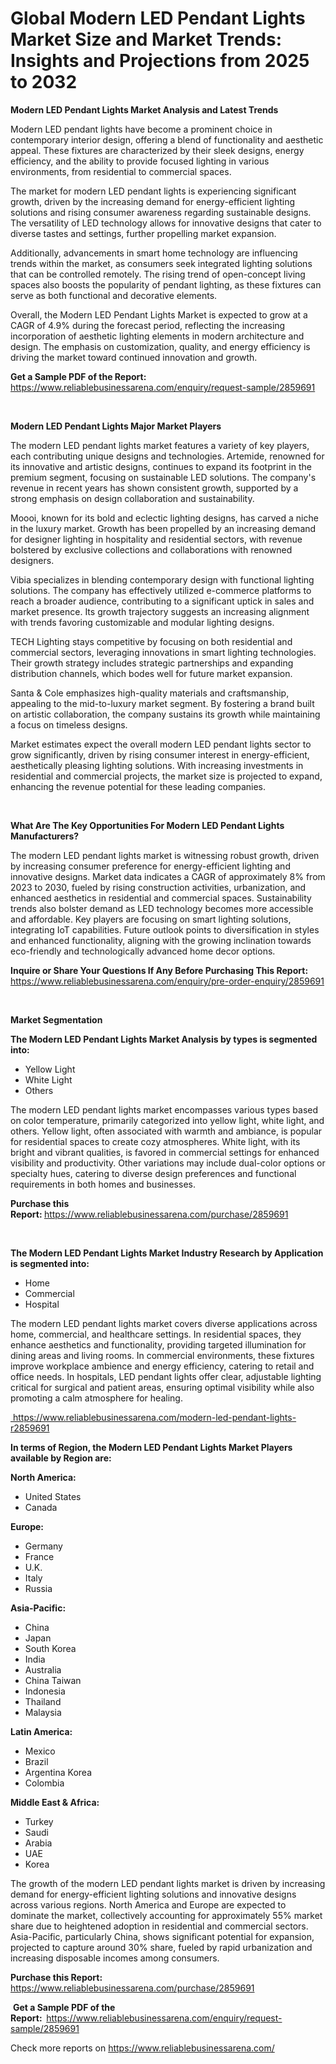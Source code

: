 <p><h1>Global Modern LED Pendant Lights Market Size and Market Trends: Insights and Projections from 2025 to 2032</h1></p><p><strong>Modern LED Pendant Lights Market Analysis and Latest Trends</strong></p>
<p><p>Modern LED pendant lights have become a prominent choice in contemporary interior design, offering a blend of functionality and aesthetic appeal. These fixtures are characterized by their sleek designs, energy efficiency, and the ability to provide focused lighting in various environments, from residential to commercial spaces.</p><p>The market for modern LED pendant lights is experiencing significant growth, driven by the increasing demand for energy-efficient lighting solutions and rising consumer awareness regarding sustainable designs. The versatility of LED technology allows for innovative designs that cater to diverse tastes and settings, further propelling market expansion.</p><p>Additionally, advancements in smart home technology are influencing trends within the market, as consumers seek integrated lighting solutions that can be controlled remotely. The rising trend of open-concept living spaces also boosts the popularity of pendant lighting, as these fixtures can serve as both functional and decorative elements.</p><p>Overall, the Modern LED Pendant Lights Market is expected to grow at a CAGR of 4.9% during the forecast period, reflecting the increasing incorporation of aesthetic lighting elements in modern architecture and design. The emphasis on customization, quality, and energy efficiency is driving the market toward continued innovation and growth.</p></p>
<p><strong>Get a Sample PDF of the Report:&nbsp;</strong> <a href="https://www.reliablebusinessarena.com/enquiry/request-sample/2859691?utm_campaign=2515&utm_medium=2&utm_source=Github&utm_content=ia&utm_term=12032025&utm_id=modern-led-pendant-lights">https://www.reliablebusinessarena.com/enquiry/request-sample/2859691</a></p>
<p>&nbsp;</p>
<p><strong>Modern LED Pendant Lights Major Market Players</strong></p>
<p><p>The modern LED pendant lights market features a variety of key players, each contributing unique designs and technologies. Artemide, renowned for its innovative and artistic designs, continues to expand its footprint in the premium segment, focusing on sustainable LED solutions. The company's revenue in recent years has shown consistent growth, supported by a strong emphasis on design collaboration and sustainability.</p><p>Moooi, known for its bold and eclectic lighting designs, has carved a niche in the luxury market. Growth has been propelled by an increasing demand for designer lighting in hospitality and residential sectors, with revenue bolstered by exclusive collections and collaborations with renowned designers.</p><p>Vibia specializes in blending contemporary design with functional lighting solutions. The company has effectively utilized e-commerce platforms to reach a broader audience, contributing to a significant uptick in sales and market presence. Its growth trajectory suggests an increasing alignment with trends favoring customizable and modular lighting designs.</p><p>TECH Lighting stays competitive by focusing on both residential and commercial sectors, leveraging innovations in smart lighting technologies. Their growth strategy includes strategic partnerships and expanding distribution channels, which bodes well for future market expansion.</p><p>Santa & Cole emphasizes high-quality materials and craftsmanship, appealing to the mid-to-luxury market segment. By fostering a brand built on artistic collaboration, the company sustains its growth while maintaining a focus on timeless designs.</p><p>Market estimates expect the overall modern LED pendant lights sector to grow significantly, driven by rising consumer interest in energy-efficient, aesthetically pleasing lighting solutions. With increasing investments in residential and commercial projects, the market size is projected to expand, enhancing the revenue potential for these leading companies.</p></p>
<p>&nbsp;</p>
<p><strong>What Are The Key Opportunities For Modern LED Pendant Lights Manufacturers?</strong></p>
<p><p>The modern LED pendant lights market is witnessing robust growth, driven by increasing consumer preference for energy-efficient lighting and innovative designs. Market data indicates a CAGR of approximately 8% from 2023 to 2030, fueled by rising construction activities, urbanization, and enhanced aesthetics in residential and commercial spaces. Sustainability trends also bolster demand as LED technology becomes more accessible and affordable. Key players are focusing on smart lighting solutions, integrating IoT capabilities. Future outlook points to diversification in styles and enhanced functionality, aligning with the growing inclination towards eco-friendly and technologically advanced home decor options.</p></p>
<p><strong>Inquire or Share Your Questions If Any Before Purchasing This Report:</strong> <a href="https://www.reliablebusinessarena.com/enquiry/pre-order-enquiry/2859691?utm_campaign=2515&utm_medium=2&utm_source=Github&utm_content=ia&utm_term=12032025&utm_id=modern-led-pendant-lights">https://www.reliablebusinessarena.com/enquiry/pre-order-enquiry/2859691</a></p>
<p>&nbsp;</p>
<p><strong>Market Segmentation</strong></p>
<p><strong>The Modern LED Pendant Lights Market Analysis by types is segmented into:</strong></p>
<p><ul><li>Yellow Light</li><li>White Light</li><li>Others</li></ul></p>
<p><p>The modern LED pendant lights market encompasses various types based on color temperature, primarily categorized into yellow light, white light, and others. Yellow light, often associated with warmth and ambiance, is popular for residential spaces to create cozy atmospheres. White light, with its bright and vibrant qualities, is favored in commercial settings for enhanced visibility and productivity. Other variations may include dual-color options or specialty hues, catering to diverse design preferences and functional requirements in both homes and businesses.</p></p>
<p><strong>Purchase this Report:&nbsp;</strong><a href="https://www.reliablebusinessarena.com/purchase/2859691?utm_campaign=2515&utm_medium=2&utm_source=Github&utm_content=ia&utm_term=12032025&utm_id=modern-led-pendant-lights">https://www.reliablebusinessarena.com/purchase/2859691</a></p>
<p>&nbsp;</p>
<p><strong>The Modern LED Pendant Lights Market Industry Research by Application is segmented into:</strong></p>
<p><ul><li>Home</li><li>Commercial</li><li>Hospital</li></ul></p>
<p><p>The modern LED pendant lights market covers diverse applications across home, commercial, and healthcare settings. In residential spaces, they enhance aesthetics and functionality, providing targeted illumination for dining areas and living rooms. In commercial environments, these fixtures improve workplace ambience and energy efficiency, catering to retail and office needs. In hospitals, LED pendant lights offer clear, adjustable lighting critical for surgical and patient areas, ensuring optimal visibility while also promoting a calm atmosphere for healing.</p></p>
<p><a href="https://www.reliablebusinessarena.com/modern-led-pendant-lights-r2859691?utm_campaign=2515&utm_medium=2&utm_source=Github&utm_content=ia&utm_term=12032025&utm_id=modern-led-pendant-lights">&nbsp;https://www.reliablebusinessarena.com/modern-led-pendant-lights-r2859691</a></p>
<p><strong>In terms of Region, the Modern LED Pendant Lights Market Players available by Region are:</strong></p>
<p>
    <p> <strong> North America: </strong>
        <ul>
            <li>United States</li>
            <li>Canada</li>
        </ul>
        </p> 
    <p> <strong> Europe: </strong>
        <ul>
            <li>Germany</li>
            <li>France</li>
            <li>U.K.</li>
            <li>Italy</li>
            <li>Russia</li>
        </ul>
        </p> 
    <p> <strong> Asia-Pacific: </strong>
        <ul>
            <li>China</li>
            <li>Japan</li>
            <li>South Korea</li>
            <li>India</li>
            <li>Australia</li>
            <li>China Taiwan</li>
            <li>Indonesia</li>
            <li>Thailand</li>
            <li>Malaysia</li>
        </ul>
        </p> 
    <p> <strong> Latin America: </strong>
        <ul>
            <li>Mexico</li>
            <li>Brazil</li>
            <li>Argentina Korea</li>
            <li>Colombia</li>
        </ul>
        </p> 
    <p> <strong> Middle East & Africa: </strong>
        <ul>
            <li>Turkey</li>
            <li>Saudi</li>
            <li>Arabia</li>
            <li>UAE</li>
            <li>Korea</li>
        </ul>
    </p>
    </p>
<p><p>The growth of the modern LED pendant lights market is driven by increasing demand for energy-efficient lighting solutions and innovative designs across various regions. North America and Europe are expected to dominate the market, collectively accounting for approximately 55% market share due to heightened adoption in residential and commercial sectors. Asia-Pacific, particularly China, shows significant potential for expansion, projected to capture around 30% share, fueled by rapid urbanization and increasing disposable incomes among consumers.</p></p>
<p><strong>Purchase this Report: </strong><a href="https://www.reliablebusinessarena.com/purchase/2859691?utm_campaign=2515&utm_medium=2&utm_source=Github&utm_content=ia&utm_term=12032025&utm_id=modern-led-pendant-lights">https://www.reliablebusinessarena.com/purchase/2859691</a></p>
<p>&nbsp;<strong>Get a Sample PDF of the Report:&nbsp;&nbsp;</strong><a href="https://www.reliablebusinessarena.com/enquiry/request-sample/2859691?utm_campaign=2515&utm_medium=2&utm_source=Github&utm_content=ia&utm_term=12032025&utm_id=modern-led-pendant-lights">https://www.reliablebusinessarena.com/enquiry/request-sample/2859691</a></p>
<p><strong></strong></p>
<p>Check more reports on <a href="https://www.reliablebusinessarena.com/?utm_campaign=2515&utm_medium=2&utm_source=Github&utm_content=ia&utm_term=12032025&utm_id=modern-led-pendant-lights">https://www.reliablebusinessarena.com/</a></p>
